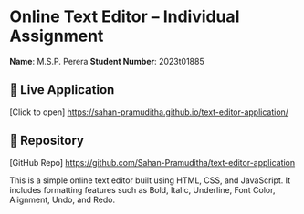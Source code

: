 # Online Text Editor – Individual Assignment

**Name**: M.S.P. Perera
**Student Number**: 2023t01885

## 🔗 Live Application

[Click to open] https://sahan-pramuditha.github.io/text-editor-application/

## 📁 Repository

[GitHub Repo] https://github.com/Sahan-Pramuditha/text-editor-application

This is a simple online text editor built using HTML, CSS, and JavaScript. It includes formatting features such as Bold, Italic, Underline, Font Color, Alignment, Undo, and Redo.
